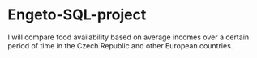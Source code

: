 # Engeto-SQL-project
I will compare food availability based on average incomes over a certain period of time in the Czech Republic and other European countries.
